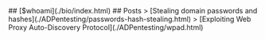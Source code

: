 <html>
  <title> Home </title>
</html>  
## [$whoami](./bio/index.html) 
## Posts
> [Stealing domain passwords and hashes](./ADPentesting/passwords-hash-stealing.html)
> [Exploiting Web Proxy Auto-Discovery Protocol](./ADPentesting/wpad.html)
